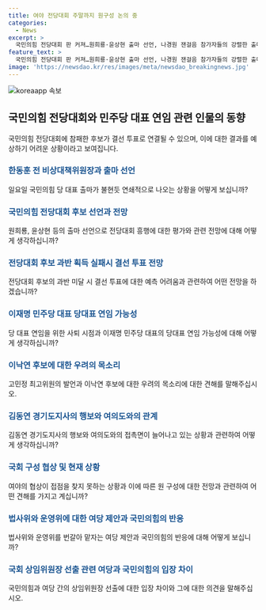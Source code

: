 ```yaml
---
title: 여야 전당대회 주말까지 원구성 논의 중
categories:
  - News
excerpt: >
  국민의힘 전당대회 판 커져…원희룡·윤상현 출마 선언, 나경원 잰걸음 참가자들의 강렬한 출마 선언으로 국민의힘 전당대회가 분위기를 띠고 있으며, 민주당은 이재명 대표 연임 가능성에 관심이 집중되고 있다. 또한 국회에서 법안 처리 속도전이 벌어지고 있으며, 국민의힘은 뾰족한 수를 찾지 못하고 있다고. 전체적으로 정치권에서의 움직임과 국회의 상황이 뜨거운 이슈가 되고 있다.
feature_text: >
  국민의힘 전당대회 판 커져…원희룡·윤상현 출마 선언, 나경원 잰걸음 참가자들의 강렬한 출마 선언으로 국민의힘 전당대회가 분위기를 띠고 있으며, 민주당은 이재명 대표 연임 가능성에 관심이 집중되고 있다. 또한 국회에서 법안 처리 속도전이 벌어지고 있으며, 국민의힘은 뾰족한 수를 찾지 못하고 있다고. 전체적으로 정치권에서의 움직임과 국회의 상황이 뜨거운 이슈가 되고 있다.
image: 'https://newsdao.kr/res/images/meta/newsdao_breakingnews.jpg'
---
```


<p><img src="https://newsdao.kr/res/images/meta/newsdao_breakingnews.jpg" alt="koreaapp 속보" /></p>

<h2 data-ke-size="size26">국민의힘 전당대회와 민주당 대표 연임 관련 인물의 동향</h2>

<p>국민의힘 전당대회에 참패한 후보가 결선 투표로 연결될 수 있으며, 이에 대한 결과를 예상하기 어려운 상황이라고 보여집니다.</p>

<h3><b><span style="color: #1a5490;">한동훈 전 비상대책위원장과 출마 선언</span></b></h3>

<p>일요일 국민의힘 당 대표 출마가 불현듯 연쇄적으로 나오는 상황을 어떻게 보십니까?</p>

<h3><b><span style="color: #1a5490;">국민의힘 전당대회 후보 선언과 전망</span></b></h3>

<p>원희룡, 윤상현 등의 출마 선언으로 전당대회 흥행에 대한 평가와 관련 전망에 대해 어떻게 생각하십니까?</p>

<h3><b><span style="color: #1a5490;">전당대회 후보 과반 획득 실패시 결선 투표 전망</span></b></h3>

<p>전당대회 후보의 과반 미달 시 결선 투표에 대한 예측 어려움과 관련하여 어떤 전망을 하겠습니까?</p>

<h3><b><span style="color: #1a5490;">이재명 민주당 대표 당대표 연임 가능성</span></b></h3>

<p>당 대표 연임을 위한 사퇴 시점과 이재명 민주당 대표의 당대표 연임 가능성에 대해 어떻게 생각하십니까?</p>

<h3><b><span style="color: #1a5490;">이낙연 후보에 대한 우려의 목소리</span></b></h3>

<p>고민정 최고위원의 발언과 이낙연 후보에 대한 우려의 목소리에 대한 견해를 말해주십시오.</p>

<h3><b><span style="color: #1a5490;">김동연 경기도지사의 행보와 여의도와의 관계</span></b></h3>

<p>김동연 경기도지사의 행보와 여의도와의 접촉면이 늘어나고 있는 상황과 관련하여 어떻게 생각하십니까?</p>

<h3><b><span style="color: #1a5490;">국회 구성 협상 및 현재 상황</span></b></h3>

<p>여야의 협상이 접점을 찾지 못하는 상황과 이에 따른 원 구성에 대한 전망과 관련하여 어떤 견해를 가지고 계십니까?</p>

<h3><b><span style="color: #1a5490;">법사위와 운영위에 대한 여당 제안과 국민의힘의 반응</span></b></h3>

<p>법사위와 운영위를 번갈아 맡자는 여당 제안과 국민의힘의 반응에 대해 어떻게 보십니까?</p>

<h3><b><span style="color: #1a5490;">국회 상임위원장 선출 관련 여당과 국민의힘의 입장 차이</span></b></h3>

<p>국민의힘과 여당 간의 상임위원장 선출에 대한 입장 차이와 그에 대한 의견을 말해주십시오.</p>

<p data-ke-size="size16">&nbsp;</p>


